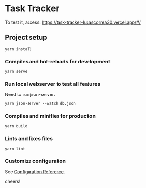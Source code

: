 # Task Tracker

To test it, access: https://task-tracker-lucascorrea30.vercel.app/#/


## Project setup
```
yarn install
```

### Compiles and hot-reloads for development
```
yarn serve
```

### Run local webserver to test all features
Need to run json-server:
```
yarn json-server --watch db.json
```

### Compiles and minifies for production
```
yarn build
```

### Lints and fixes files
```
yarn lint
```

### Customize configuration
See [Configuration Reference](https://cli.vuejs.org/config/).


cheers!